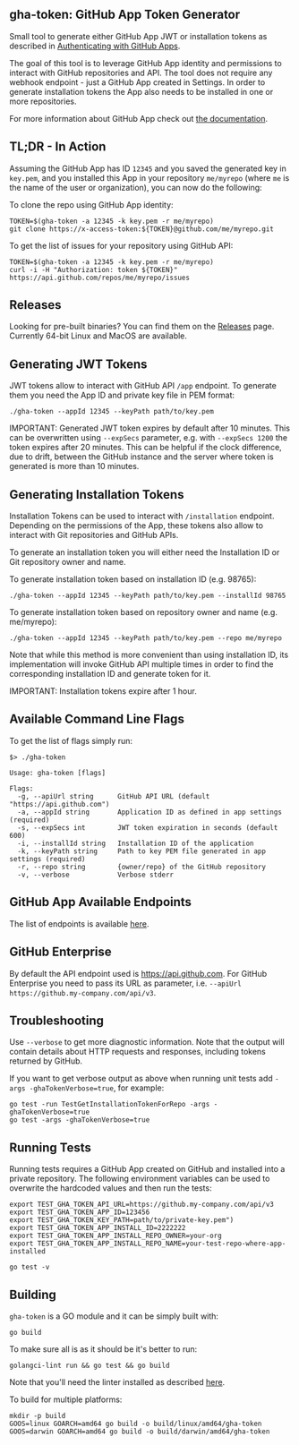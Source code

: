## gha-token: GitHub App Token Generator

Small tool to generate either GitHub App JWT or installation tokens as described in
[Authenticating with GitHub Apps](https://developer.github.com/apps/building-github-apps/authenticating-with-github-apps/).

The goal of this tool is to leverage GitHub App identity and permissions to
interact with GitHub repositories and API. The tool does not require any
webhook endpoint - just a GitHub App created in Settings. In order to generate
installation tokens the App also needs to be installed in one or more repositories.

For more information about GitHub App check out [the documentation](https://developer.github.com/apps/about-apps/).

## TL;DR - In Action

Assuming the GitHub App has ID `12345` and you saved the generated key in `key.pem`,
and you installed this App in your repository `me/myrepo` (where `me` is the name
of the user or organization), you can now do the following:

To clone the repo using GitHub App identity:

```
TOKEN=$(gha-token -a 12345 -k key.pem -r me/myrepo)
git clone https://x-access-token:${TOKEN}@github.com/me/myrepo.git
```

To get the list of issues for your repository using GitHub API:

```
TOKEN=$(gha-token -a 12345 -k key.pem -r me/myrepo)
curl -i -H "Authorization: token ${TOKEN}" https://api.github.com/repos/me/myrepo/issues
```

## Releases

Looking for pre-built binaries? You can find them on the [Releases](https://github.com/slawekzachcial/gha-token/releases)
page. Currently 64-bit Linux and MacOS are available.

## Generating JWT Tokens

JWT tokens allow to interact with GitHub API `/app` endpoint. To generate them
you need the App ID and private key file in PEM format:

```
./gha-token --appId 12345 --keyPath path/to/key.pem
```

IMPORTANT: Generated JWT token expires by default after 10 minutes. This can
be overwritten using `--expSecs` parameter, e.g. with `--expSecs 1200` the token
expires after 20 minutes. This can be helpful if the clock difference, due to
drift, between the GitHub instance and the server where token is generated is
more than 10 minutes.

## Generating Installation Tokens

Installation Tokens can be used to interact with `/installation` endpoint.
Depending on the permissions of the App, these tokens also allow to interact
with Git repositories and GitHub APIs.

To generate an installation token you will either need the Installation ID or
Git repository owner and name.

To generate installation token based on installation ID (e.g. 98765):

```
./gha-token --appId 12345 --keyPath path/to/key.pem --installId 98765
```

To generate installation token based on repository owner and name (e.g. me/myrepo):

```
./gha-token --appId 12345 --keyPath path/to/key.pem --repo me/myrepo
```

Note that while this method is more convenient than using installation ID, its
implementation will invoke GitHub API multiple times in order to find the
corresponding installation ID and generate token for it.

IMPORTANT: Installation tokens expire after 1 hour.

## Available Command Line Flags

To get the list of flags simply run:

```
$> ./gha-token

Usage: gha-token [flags]

Flags:
  -g, --apiUrl string      GitHub API URL (default "https://api.github.com")
  -a, --appId string       Application ID as defined in app settings (required)
  -s, --expSecs int        JWT token expiration in seconds (default 600)
  -i, --installId string   Installation ID of the application
  -k, --keyPath string     Path to key PEM file generated in app settings (required)
  -r, --repo string        {owner/repo} of the GitHub repository
  -v, --verbose            Verbose stderr
```

## GitHub App Available Endpoints

The list of endpoints is available [here](https://developer.github.com/v3/apps/available-endpoints/).

## GitHub Enterprise

By default the API endpoint used is https://api.github.com. For GitHub Enterprise
you need to pass its URL as parameter, i.e. `--apiUrl https://github.my-company.com/api/v3`.

## Troubleshooting

Use `--verbose` to get more diagnostic information. Note that the output will contain
details about HTTP requests and responses, including tokens returned by GitHub.

If you want to get verbose output as above when running unit tests add `-args -ghaTokenVerbose=true`,
for example:

```
go test -run TestGetInstallationTokenForRepo -args -ghaTokenVerbose=true
go test -args -ghaTokenVerbose=true
```

## Running Tests

Running tests requires a GitHub App created on GitHub and installed into a private
repository. The following environment variables can be used to overwrite the
hardcoded values and then run the tests:

```
export TEST_GHA_TOKEN_API_URL=https://github.my-company.com/api/v3
export TEST_GHA_TOKEN_APP_ID=123456
export TEST_GHA_TOKEN_KEY_PATH=path/to/private-key.pem")
export TEST_GHA_TOKEN_APP_INSTALL_ID=2222222
export TEST_GHA_TOKEN_APP_INSTALL_REPO_OWNER=your-org
export TEST_GHA_TOKEN_APP_INSTALL_REPO_NAME=your-test-repo-where-app-installed

go test -v
```

## Building

`gha-token` is a GO module and it can be simply built with:

```
go build
```

To make sure all is as it should be it's better to run:

```
golangci-lint run && go test && go build
```

Note that you'll need the linter installed as described [here](https://golangci-lint.run/usage/install/#local-installation).

To build for multiple platforms:

```
mkdir -p build
GOOS=linux GOARCH=amd64 go build -o build/linux/amd64/gha-token
GOOS=darwin GOARCH=amd64 go build -o build/darwin/amd64/gha-token
```
